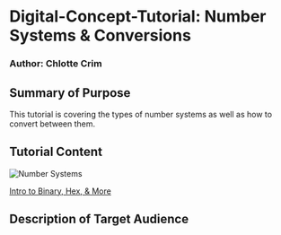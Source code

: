 # Digital-Concept-Tutorial: Number Systems & Conversions 
### Author: Chlotte Crim


## Summary of Purpose
This tutorial is covering the types of number systems as well as how to convert between them.


## Tutorial Content
![Number Systems](http://www.electronicsengineering.nbcafe.in/wp-content/uploads/2014/09/number-systems.png)

[Intro to Binary, Hex, & More](https://code.tutsplus.com/articles/number-systems-an-introduction-to-binary-hexadecimal-and-more--active-10848)


## Description of Target Audience


